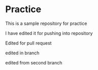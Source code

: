 # Practice
This is a sample repository for practice

I have edited it for pushing into repository

Edited for pull request

edited in branch 

edited from second branch
